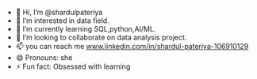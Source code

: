 - 👋 Hi, I’m @shardulpateriya
- 👀 I’m interested in data field.
- 🌱 I’m currently learning SQL,python,AI/ML.
- 💞️ I’m looking to collaborate on data analysis project.
- 📫 you can reach me www.linkedin.com/in/shardul-pateriya-106910129
- 😄 Pronouns: she
- ⚡ Fun fact: Obsessed with learning

<!---
shardulpateriya/shardulpateriya is a ✨ special ✨ repository because its `README.md` (this file) appears on your GitHub profile.
You can click the Preview link to take a look at your changes.
--->

